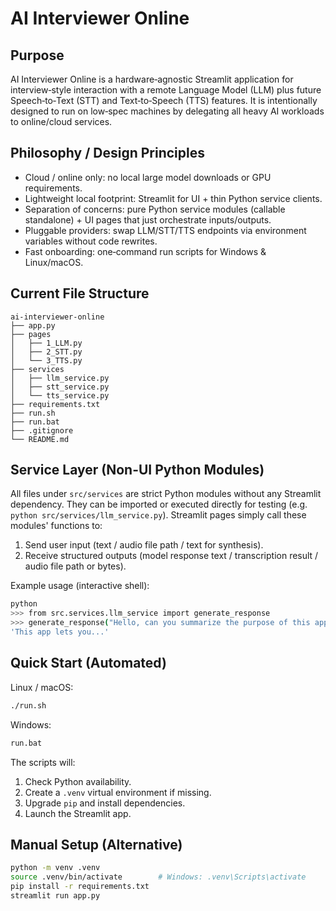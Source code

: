# AI Interviewer Online

## Purpose
AI Interviewer Online is a hardware‑agnostic Streamlit application for interview‑style interaction with a remote Language Model (LLM) plus future Speech‑to‑Text (STT) and Text‑to‑Speech (TTS) features. It is intentionally designed to run on low‑spec machines by delegating all heavy AI workloads to online/cloud services.

## Philosophy / Design Principles
- Cloud / online only: no local large model downloads or GPU requirements.
- Lightweight local footprint: Streamlit for UI + thin Python service clients.
- Separation of concerns: pure Python service modules (callable standalone) + UI pages that just orchestrate inputs/outputs.
- Pluggable providers: swap LLM/STT/TTS endpoints via environment variables without code rewrites.
- Fast onboarding: one‑command run scripts for Windows & Linux/macOS.

## Current File Structure
```
ai-interviewer-online
├── app.py
├── pages
│   ├── 1_LLM.py
│   ├── 2_STT.py
│   └── 3_TTS.py
├── services
│   ├── llm_service.py
│   ├── stt_service.py
│   └── tts_service.py
├── requirements.txt
├── run.sh
├── run.bat
├── .gitignore
└── README.md
```

## Service Layer (Non-UI Python Modules)
All files under `src/services` are strict Python modules without any Streamlit dependency. They can be imported or executed directly for testing (e.g. `python src/services/llm_service.py`). Streamlit pages simply call these modules' functions to:
1. Send user input (text / audio file path / text for synthesis).
2. Receive structured outputs (model response text / transcription result / audio file path or bytes).

Example usage (interactive shell):
```bash
python
>>> from src.services.llm_service import generate_response
>>> generate_response("Hello, can you summarize the purpose of this app?")
'This app lets you...'
```

## Quick Start (Automated)
Linux / macOS:
```bash
./run.sh
```
Windows:
```bat
run.bat
```
The scripts will:
1. Check Python availability.
2. Create a `.venv` virtual environment if missing.
3. Upgrade `pip` and install dependencies.
4. Launch the Streamlit app.

## Manual Setup (Alternative)
```bash
python -m venv .venv
source .venv/bin/activate        # Windows: .venv\Scripts\activate
pip install -r requirements.txt
streamlit run app.py
```